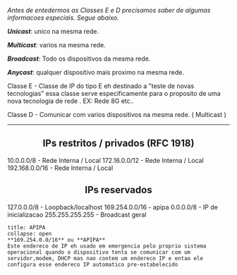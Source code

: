 
*Antes de entedermos as Classes E e D precisamos saber de algumas informacoes especiais. Segue abaixo.*

***Unicast***: unico na mesma rede.

***Multicast***: varios na mesma rede.

***Broadcast***: Todo os dispositivos da mesma rede.

***Anycast***: qualquer dispositivo mais proximo na mesma rede.

Classe E - Classe de IP do tipo E eh destinado a "teste de novas tecnologias" essa classe serve especificamente para o proposito de uma nova tecnologia de rede . EX: Rede 8G etc..

Classe D - Comunicar com varios dispositivos na mesma rede. ( Multicast )

 ---
<h2 align="center"> IPs restritos / privados (RFC 1918)</h2>
	10.0.0.0/8 - Rede Interna / Local
	172.16.0.0/12 - Rede Interna / Local
	192.168.0.0/16 - Rede Interna / Local

<h2 align="center">IPs reservados</h2>
	127.0.0.0/8 - Loopback/localhost
	169.254.0.0/16 - apipa
	0.0.0.0/8 - IP de inicializacao
	255.255.255.255 - Broadcast geral

```ad-note
title: APIPA
collapse: open
**169.254.0.0/16** ou **APIPA**
Este endereco de IP eh usado em emergencia pelo proprio sistema operacional quando o dispositivo tenta se comunicar com um servidor,modem, DHCP mas nao contem um endereco IP e entao ele configura esse endereco IP automatico pre-estabelecido
 
```
